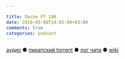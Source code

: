 ```yaml
---

title: После РТ 186
date: 2010-05-08T14:05:00+03:00
comments: true
categories: podcast
---
```

[аудио](http://cdn.radio-t.com/rt186post.mp3) ● [пиратский torrent](http://pirates.radio-t.com/torrents/rt186post.mp3.torrent) ● [лог чата](http://chat.radio-t.com/logs/radio-t-186.html) ● [wiki](http://wiki.radio-t.com/%D0%9F%D0%BE%D1%81%D0%BB%D0%B5_%D0%A0%D0%A2_186)<audio src="http://cdn.radio-t.com/rt186post.mp3" preload="none">
